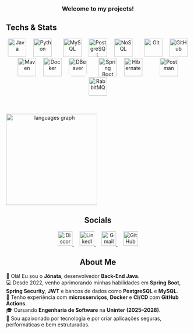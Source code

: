 <h3 align="center">Welcome to my projects!</h3>
<h2 align="left">Techs & Stats</h2>

<div align="center" style="display: flex; align-items: flex-start; gap: 50px; flex-wrap: wrap;">

  <!-- Techs -->
 <div align="center">
  <img src="https://skillicons.dev/icons?i=java" height="50" alt="Java" />
  <img width="12" />
  <img src="https://skillicons.dev/icons?i=py" height="50" alt="Python" />
  <img width="24" />
  <img src="https://skillicons.dev/icons?i=mysql" height="50" alt="MySQL" />
  <img width="12" />
  <img src="https://skillicons.dev/icons?i=postgres" height="50" alt="PostgreSQL" />
  <img width="12" />
  <img src="https://skillicons.dev/icons?i=mongodb" height="50" alt="NoSQL" />
  <img width="24" />
  <img src="https://skillicons.dev/icons?i=git" height="50" alt="Git" />
  <img width="12" />
  <img src="https://skillicons.dev/icons?i=github" height="50" alt="GitHub" />
  <img width="12" />
  <img src="https://skillicons.dev/icons?i=maven" height="50" alt="Maven" />
  <img width="12" />
  <img src="https://skillicons.dev/icons?i=docker" height="50" alt="Docker" />
  <img width="12" />
  <img src="https://raw.githubusercontent.com/wiki/dbeaver/dbeaver/images/dbeaver-head.png" height="50" alt="DBeaver" style="border-radius: 8px;" />
  <img width="24" />
  <img src="https://skillicons.dev/icons?i=spring" height="50" alt="Spring Boot" />
  <img width="12" />
  <img src="https://skillicons.dev/icons?i=hibernate" height="50" alt="Hibernate" />
  <img width="12" />
  <img width="24" />
  <img src="https://skillicons.dev/icons?i=postman" height="50" alt="Postman" />
  <img width="12" />
  <img src="https://skillicons.dev/icons?i=rabbitmq" height="50" alt="RabbitMQ" />
  
 
</div>



  <!-- Stats -->
  <div>
     <img src="https://github-readme-stats.vercel.app/api/top-langs?username=devJonatas06&locale=en&hide_title=false&layout=compact&card_width=1060&langs_count=8&theme=nightowl&hide_border=true" height="250" alt="languages graph" /> 
  </div>

</div>

<h2 align="center">Socials</h2>
<p align="center">
  <a href="https://discord.com/users/788895222024765441">
    <img src="https://skillicons.dev/icons?i=discord" height="40" alt="Discord" />
  </a>
  <img width="12" />
  
  <a href="https://www.linkedin.com/in/jonatadev">
    <img src="https://skillicons.dev/icons?i=linkedin" height="40" alt="LinkedIn" />
  </a>
  <img width="12" />
  
  <a href="mailto:jonatasfreitasdev@gmail.com">
    <img src="https://skillicons.dev/icons?i=gmail" height="40" alt="Gmail" />
  </a>
  <img width="12" />
  
  <a href="https://github.com/devJonatas06">
    <img src="https://skillicons.dev/icons?i=github" height="40" alt="GitHub" />
  </a>
</p>

<h2 align="center">About Me</h2> 
<p align="left"> 
  👋 Olá! Eu sou o <b>Jônata</b>, desenvolvedor <b>Back-End Java</b>. <br>
  💻 Desde 2022, venho aprimorando minhas habilidades em <b>Spring Boot</b>, <b>Spring Security</b>, <b>JWT</b> e bancos de dados como <b>PostgreSQL</b> e <b>MySQL</b>. <br>
  🐳 Tenho experiência com <b>microsserviços</b>, <b>Docker</b> e <b>CI/CD</b> com <b>GitHub Actions</b>. <br>
  🎓 Cursando <b>Engenharia de Software</b> na <b>Uninter (2025–2028)</b>. <br>
  🚀 Sou apaixonado por tecnologia e por criar aplicações seguras, performáticas e bem estruturadas. 
</p>
